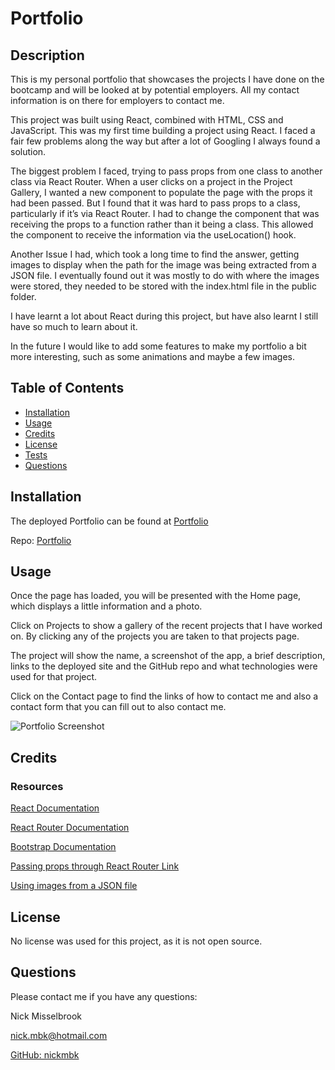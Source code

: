 
  # Portfolio

  ## Description

  This is my personal portfolio that showcases the projects I have done on the bootcamp and will be looked at by potential employers.  All my contact information is on there for employers to contact me.

  This project was built using React, combined with HTML, CSS and JavaScript.  This was my first time building a project using React.  I faced a fair few problems along the way but after a lot of Googling I always found a solution.

  The biggest problem I faced, trying to pass props from one class to another class via React Router.  When a user clicks on a project in the Project Gallery, I wanted a new component to populate the page with the props it had been passed.  But I found that it was hard to pass props to a class, particularly if it’s via React Router.  I had to change the component that was receiving the props to a function rather than it being a class.  This allowed the component to receive the information via the useLocation() hook.
  
  Another Issue I had, which took a long time to find the answer, getting images to display when the path for the image was being extracted from a JSON file.  I eventually found out it was mostly to do with where the images were stored, they needed to be stored with the index.html file in the public folder.

  I have learnt a lot about React during this project, but have also learnt I still have so much to learn about it.  

  In the future I would like to add some features to make my portfolio a bit more interesting, such as some animations and maybe a few images.

  ## Table of Contents

  - [Installation](#installation)
  - [Usage](#usage)
  - [Credits](#credits)
  - [License](#license)
  - [Tests](#tests)
  - [Questions](#questions)

  ## Installation

  The deployed Portfolio can be found at [Portfolio](https://nickmbk.github.io/nickmbk-portfolio)

  Repo: [Portfolio](https://www.github.com/nickmbk/nickmbk-portfolio)

  ## Usage

  Once the page has loaded, you will be presented with the Home page, which displays a little information and a photo.
  
  Click on Projects to show a gallery of the recent projects that I have worked on.  By clicking any of the projects you are taken to that projects page.
  
  The project will show the name, a screenshot of the app, a brief description, links to the deployed site and the GitHub repo and what technologies were used for that project.
  
  Click on the Contact page to find the links of how to contact me and also a contact form that you can fill out to also contact me.

  ![Portfolio Screenshot](./assets/portfolio-screenshot.png)

  ## Credits

  ### Resources
  
  [React Documentation](https://reactjs.org/docs/getting-started.html)

  [React Router Documentation](https://reactrouter.com/en/main)

  [Bootstrap Documentation](https://getbootstrap.com/docs/5.3/getting-started/introduction/)

  [Passing props through React Router Link](https://ui.dev/react-router-pass-props-to-link)

  [Using images from a JSON file](https://www.youtube.com/watch?v=NWG1Ygt1k1k&t=381s)

  ## License
  
  No license was used for this project, as it is not open source.

  ## Questions

  Please contact me if you have any questions:

  Nick Misselbrook

  [nick.mbk@hotmail.com](nick.mbk@hotmail.com)

  [GitHub: nickmbk](https://www.github.com/nickmbk)


  